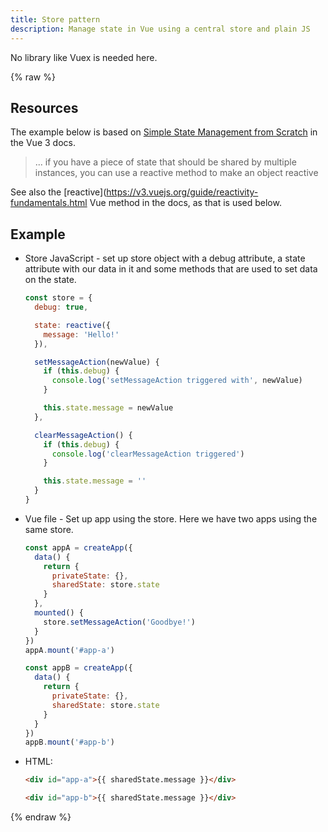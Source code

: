 ```yaml
---
title: Store pattern
description: Manage state in Vue using a central store and plain JS
---
```


No library like Vuex is needed here.

{% raw %}

## Resources

The example below is based on [Simple State Management from Scratch](https://v3.vuejs.org/guide/state-management.html#simple-state-management-from-scratch) in the Vue 3 docs.

> ... if you have a piece of state that should be shared by multiple instances, you can use a reactive method to make an object reactive

See also the [reactive](https://v3.vuejs.org/guide/reactivity-fundamentals.html Vue method in the docs, as that is used below.


## Example

- Store JavaScript - set up store object with a debug attribute, a state attribute with our data in it and some methods that are used to set data on the state.
    ```javascript
    const store = {
      debug: true,

      state: reactive({
        message: 'Hello!'
      }),

      setMessageAction(newValue) {
        if (this.debug) {
          console.log('setMessageAction triggered with', newValue)
        }

        this.state.message = newValue
      },

      clearMessageAction() {
        if (this.debug) {
          console.log('clearMessageAction triggered')
        }

        this.state.message = ''
      }
    }
    ```
- Vue file - Set up app using the store. Here we have two apps using the same store.
    ```javascript
    const appA = createApp({
      data() {
        return {
          privateState: {},
          sharedState: store.state
        }
      },
      mounted() {
        store.setMessageAction('Goodbye!')
      }
    })
    appA.mount('#app-a')

    const appB = createApp({
      data() {
        return {
          privateState: {},
          sharedState: store.state
        }
      }
    })
    appB.mount('#app-b')
    ```
- HTML:
    ```html
    <div id="app-a">{{ sharedState.message }}</div>

    <div id="app-b">{{ sharedState.message }}</div>
    ```
    
{% endraw %}
